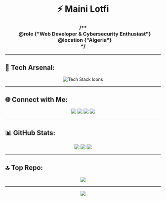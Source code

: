 <!-- README.md -->

<h1 align="center">⚡ Maini Lotfi</h1>

<h3 align="center">/**<br>
&nbsp;&nbsp;&nbsp;@role {"Web Developer & Cybersecurity Enthusiast"}<br>
&nbsp;&nbsp;&nbsp;@location {"Algeria"}<br>
*/</h3>

---

## 🧠 Tech Arsenal:
<p align="center">
  <img src="https://skillicons.dev/icons?i=html,css,js,php,nodejs,react,mysql" alt="Tech Stack Icons" />
</p>

---

## 🌐 Connect with Me:
<p align="center">
  <a href="mailto:mainilotfi@gmail.com"><img src="https://img.shields.io/badge/Email-D14836?style=for-the-badge&logo=gmail&logoColor=white" /></a>
  <a href="https://linkedin.com/in/maini-lotfi"><img src="https://img.shields.io/badge/LinkedIn-0077B5?style=for-the-badge&logo=linkedin&logoColor=white" /></a>
  <a href="https://x.com/mainilotfi"><img src="https://img.shields.io/badge/X-000000?style=for-the-badge&logo=x&logoColor=white" /></a>
  <a href="https://youtube.com/@phantekzy"><img src="https://img.shields.io/badge/Youtube-FF0000?style=for-the-badge&logo=youtube&logoColor=white" /></a>
</p>

---

## 📊 GitHub Stats:
<p align="center">
  <img src="https://github-readme-stats.vercel.app/api?username=phantekzy&theme=chartreuse-dark&show_icons=true&hide_border=true" />
  <img src="https://streak-stats.demolab.com?user=phantekzy&theme=chartreuse-dark&hide_border=true" />
  <img src="https://github-readme-stats.vercel.app/api/top-langs/?username=phantekzy&theme=chartreuse-dark&layout=compact&hide_border=true" />
</p>

---

## 🔝 Top Repo:
<p align="center">
  <img src="https://github-contributor-stats.vercel.app/api?username=phantekzy&limit=5&theme=chartreuse-dark&combine_all_yearly_contributions=true" />
</p>

---

<p align="center">
  <img src="https://visitcount.itsvg.in/api?id=phantekzy&icon=0&color=6" />
</p>

<!-- Designed & built by Maini Lotfi. Powered by Markdown & dark vibes. -->
